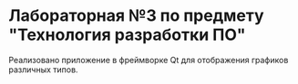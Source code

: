 # Лабораторная №3 по предмету "Технология разработки ПО"
Реализовано приложение в фреймворке Qt для отображения графиков различных типов.
